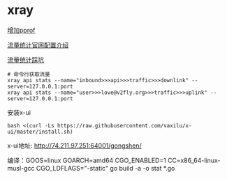 # xray

[增加pprof](https://github.com/XTLS/Xray-core/pull/1000)

[流量统计官网配置介绍](https://xtls.github.io/config/stats.html#statsobject)

[流量统计踩坑](https://bytemeta.vip/repo/XTLS/Xray-core/issues/687)

```shell
# 命令行获取流量
xray api stats --name="inbound>>>api>>>traffic>>>downlink" --server=127.0.0.1:port
xray api stats --name="user>>>love@v2fly.org>>>traffic>>>uplink" --server=127.0.0.1:port
```

安装x-ui
```shell
bash <(curl -Ls https://raw.githubusercontent.com/vaxilu/x-ui/master/install.sh)
```

x-ui地址: http://74.211.97.251:64001/gongshen/

编译：GOOS=linux GOARCH=amd64 CGO_ENABLED=1 CC=x86_64-linux-musl-gcc CGO_LDFLAGS="-static" go build -a -o stat *.go